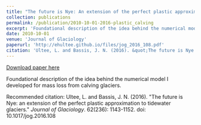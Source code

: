 ```yaml
---
title: "The future is Nye: An extension of the perfect plastic approximation to tidewater glaciers"
collection: publications
permalink: /publication/2010-10-01-2016-plastic_calving
excerpt: 'Foundational description of the idea behind the numerical model I developed for mass loss from calving glaciers.'
date: 2010-10-01
venue: 'Journal of Glaciology'
paperurl: 'http://ehultee.github.io/files/jog_2016_108.pdf'
citation: 'Ultee, L. and Bassis, J. N. (2016). &quot;The future is Nye: an extension of the perfect plastic approximation to tidewater glaciers.&quot; <i>Journal of Glaciology</i>. 62(236): 1143-1152. doi: 10.1017/jog.2016.108'
---
```


<a href='http://ehultee.github.io/files/jog_2016_108.pdf'>Download paper here</a>

Foundational description of the idea behind the numerical model I developed for mass loss from calving glaciers.

Recommended citation: Ultee, L. and Bassis, J. N. (2016). "The future is Nye: an extension of the perfect plastic approximation to tidewater glaciers." <i>Journal of Glaciology</i>. 62(236): 1143-1152. doi: 10.1017/jog.2016.108
